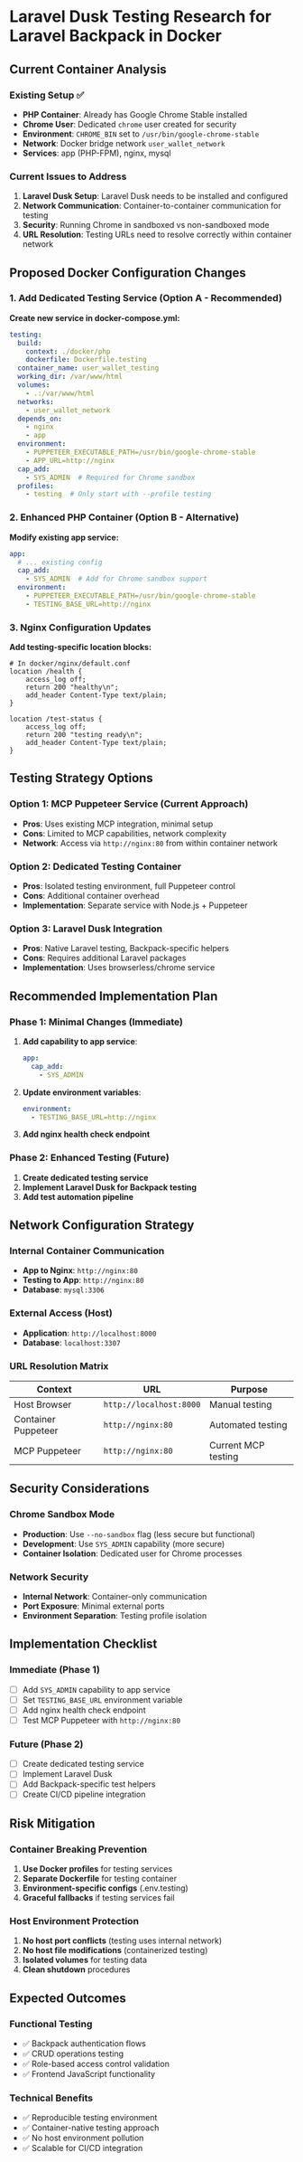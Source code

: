 # Laravel Dusk Testing Research for Laravel Backpack in Docker

## Current Container Analysis

### Existing Setup ✅
- **PHP Container**: Already has Google Chrome Stable installed
- **Chrome User**: Dedicated `chrome` user created for security
- **Environment**: `CHROME_BIN` set to `/usr/bin/google-chrome-stable`
- **Network**: Docker bridge network `user_wallet_network`
- **Services**: app (PHP-FPM), nginx, mysql

### Current Issues to Address
1. **Laravel Dusk Setup**: Laravel Dusk needs to be installed and configured
2. **Network Communication**: Container-to-container communication for testing
3. **Security**: Running Chrome in sandboxed vs non-sandboxed mode
4. **URL Resolution**: Testing URLs need to resolve correctly within container network

## Proposed Docker Configuration Changes

### 1. Add Dedicated Testing Service (Option A - Recommended)

**Create new service in docker-compose.yml:**
```yaml
testing:
  build:
    context: ./docker/php
    dockerfile: Dockerfile.testing
  container_name: user_wallet_testing
  working_dir: /var/www/html
  volumes:
    - .:/var/www/html
  networks:
    - user_wallet_network
  depends_on:
    - nginx
    - app
  environment:
    - PUPPETEER_EXECUTABLE_PATH=/usr/bin/google-chrome-stable
    - APP_URL=http://nginx
  cap_add:
    - SYS_ADMIN  # Required for Chrome sandbox
  profiles:
    - testing  # Only start with --profile testing
```

### 2. Enhanced PHP Container (Option B - Alternative)

**Modify existing app service:**
```yaml
app:
  # ... existing config
  cap_add:
    - SYS_ADMIN  # Add for Chrome sandbox support
  environment:
    - PUPPETEER_EXECUTABLE_PATH=/usr/bin/google-chrome-stable
    - TESTING_BASE_URL=http://nginx
```

### 3. Nginx Configuration Updates

**Add testing-specific location blocks:**
```nginx
# In docker/nginx/default.conf
location /health {
    access_log off;
    return 200 "healthy\n";
    add_header Content-Type text/plain;
}

location /test-status {
    access_log off;
    return 200 "testing ready\n";
    add_header Content-Type text/plain;
}
```

## Testing Strategy Options

### Option 1: MCP Puppeteer Service (Current Approach)
- **Pros**: Uses existing MCP integration, minimal setup
- **Cons**: Limited to MCP capabilities, network complexity
- **Network**: Access via `http://nginx:80` from within container network

### Option 2: Dedicated Testing Container
- **Pros**: Isolated testing environment, full Puppeteer control
- **Cons**: Additional container overhead
- **Implementation**: Separate service with Node.js + Puppeteer

### Option 3: Laravel Dusk Integration
- **Pros**: Native Laravel testing, Backpack-specific helpers
- **Cons**: Requires additional Laravel packages
- **Implementation**: Uses browserless/chrome service

## Recommended Implementation Plan

### Phase 1: Minimal Changes (Immediate)
1. **Add capability to app service**:
   ```yaml
   app:
     cap_add:
       - SYS_ADMIN
   ```

2. **Update environment variables**:
   ```yaml
   environment:
     - TESTING_BASE_URL=http://nginx
   ```

3. **Add nginx health check endpoint**

### Phase 2: Enhanced Testing (Future)
1. **Create dedicated testing service**
2. **Implement Laravel Dusk for Backpack testing**
3. **Add test automation pipeline**

## Network Configuration Strategy

### Internal Container Communication
- **App to Nginx**: `http://nginx:80`
- **Testing to App**: `http://nginx:80`
- **Database**: `mysql:3306`

### External Access (Host)
- **Application**: `http://localhost:8000`
- **Database**: `localhost:3307`

### URL Resolution Matrix
| Context | URL | Purpose |
|---------|-----|---------|
| Host Browser | `http://localhost:8000` | Manual testing |
| Container Puppeteer | `http://nginx:80` | Automated testing |
| MCP Puppeteer | `http://nginx:80` | Current MCP testing |

## Security Considerations

### Chrome Sandbox Mode
- **Production**: Use `--no-sandbox` flag (less secure but functional)
- **Development**: Use `SYS_ADMIN` capability (more secure)
- **Container Isolation**: Dedicated user for Chrome processes

### Network Security
- **Internal Network**: Container-only communication
- **Port Exposure**: Minimal external ports
- **Environment Separation**: Testing profile isolation

## Implementation Checklist

### Immediate (Phase 1)
- [ ] Add `SYS_ADMIN` capability to app service
- [ ] Set `TESTING_BASE_URL` environment variable
- [ ] Add nginx health check endpoint
- [ ] Test MCP Puppeteer with `http://nginx:80`

### Future (Phase 2)
- [ ] Create dedicated testing service
- [ ] Implement Laravel Dusk
- [ ] Add Backpack-specific test helpers
- [ ] Create CI/CD pipeline integration

## Risk Mitigation

### Container Breaking Prevention
1. **Use Docker profiles** for testing services
2. **Separate Dockerfile** for testing container
3. **Environment-specific configs** (.env.testing)
4. **Graceful fallbacks** if testing services fail

### Host Environment Protection
1. **No host port conflicts** (testing uses internal network)
2. **No host file modifications** (containerized testing)
3. **Isolated volumes** for testing data
4. **Clean shutdown** procedures

## Expected Outcomes

### Functional Testing
- ✅ Backpack authentication flows
- ✅ CRUD operations testing
- ✅ Role-based access control validation
- ✅ Frontend JavaScript functionality

### Technical Benefits
- ✅ Reproducible testing environment
- ✅ Container-native testing approach
- ✅ No host environment pollution
- ✅ Scalable for CI/CD integration